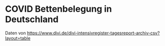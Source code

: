 # COVID Bettenbelegung in Deutschland

Daten von https://www.divi.de/divi-intensivregister-tagesreport-archiv-csv?layout=table
